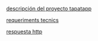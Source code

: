 

[descripción del proyecto tapatapp](desc.md)


[requeriments tecnics](requerimentstecnics.md)


[respuesta http](servey2correcto.md)



